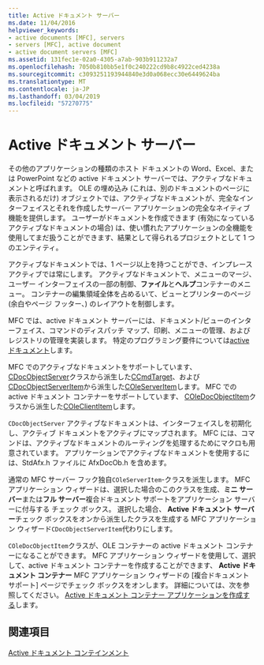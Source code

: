 ```yaml
---
title: Active ドキュメント サーバー
ms.date: 11/04/2016
helpviewer_keywords:
- active documents [MFC], servers
- servers [MFC], active document
- active document servers [MFC]
ms.assetid: 131fec1e-02a0-4305-a7ab-903b911232a7
ms.openlocfilehash: 7050b810bb5e1f0c240222cd9b8c4922ced4238a
ms.sourcegitcommit: c3093251193944840e3d0a068ecc30e6449624ba
ms.translationtype: MT
ms.contentlocale: ja-JP
ms.lasthandoff: 03/04/2019
ms.locfileid: "57270775"
---
```

# <a name="active-document-servers"></a>Active ドキュメント サーバー

その他のアプリケーションの種類のホスト ドキュメントの Word、Excel、または PowerPoint などの active ドキュメント サーバーでは、アクティブなドキュメントと呼ばれます。 OLE の埋め込み (これは、別のドキュメントのページに表示されるだけ) オブジェクトでは、アクティブなドキュメントが、完全なインターフェイスとそれを作成したサーバー アプリケーションの完全なネイティブ機能を提供します。 ユーザーがドキュメントを作成できます (有効になっているアクティブなドキュメントの場合) は、使い慣れたアプリケーションの全機能を使用してまだ扱うことができます、結果として得られるプロジェクトとして 1 つのエンティティ。

アクティブなドキュメントでは、1 ページ以上を持つことができ、インプレース アクティブでは常にします。 アクティブなドキュメントで、メニューのマージ、ユーザー インターフェイスの一部の制御、**ファイル**と**ヘルプ**コンテナーのメニュー。 コンテナーの編集領域全体を占めるいて、ビューとプリンターのページ (余白やページ フッター、) のレイアウトを制御します。

MFC では、active ドキュメント サーバーには、ドキュメント/ビューのインターフェイス、コマンドのディスパッチ マップ、印刷、メニューの管理、およびレジストリの管理を実装します。 特定のプログラミング要件については[active ドキュメント](../mfc/active-documents.md)します。

MFC でのアクティブなドキュメントをサポートしています、 [CDocObjectServer](../mfc/reference/cdocobjectserver-class.md)クラスから派生した[CCmdTarget](../mfc/reference/ccmdtarget-class.md)、および[CDocObjectServerItem](../mfc/reference/cdocobjectserveritem-class.md)から派生した[COleServerItem](../mfc/reference/coleserveritem-class.md)します。 MFC での active ドキュメント コンテナーをサポートしています、 [COleDocObjectItem](../mfc/reference/coledocobjectitem-class.md)クラスから派生した[COleClientItem](../mfc/reference/coleclientitem-class.md)します。

`CDocObjectServer` アクティブなドキュメントは、インターフェイスしを初期化し、アクティブ ドキュメントをアクティブにマップされます。 MFC には、コマンドは、アクティブなドキュメントのルーティングを処理するためにマクロも用意されています。 アプリケーションでアクティブなドキュメントを使用するには、StdAfx.h ファイルに AfxDocOb.h を含めます。

通常の MFC サーバー フック独自`COleServerItem`-クラスを派生します。 MFC アプリケーション ウィザードは、選択した場合のこのクラスを生成、**ミニ サーバー**または**フル サーバー**複合ドキュメント サポートをアプリケーション サーバーに付与する チェック ボックス。 選択した場合、 **Active ドキュメント サーバー**チェック ボックスをオンから派生したクラスを生成する MFC アプリケーション ウィザード`CDocObjectServerItem`代わりにします。

`COleDocObjectItem`クラスが、OLE コンテナーの active ドキュメント コンテナーになることができます。 MFC アプリケーション ウィザードを使用して、選択して、active ドキュメント コンテナーを作成することができます、 **Active ドキュメント コンテナー** MFC アプリケーション ウィザードの [複合ドキュメント サポート] ページでチェック ボックスをオンします。 詳細については、次を参照してください。 [Active ドキュメント コンテナー アプリケーションを作成する](../mfc/creating-an-active-document-container-application.md)します。

## <a name="see-also"></a>関連項目

[Active ドキュメント コンテインメント](../mfc/active-document-containment.md)
